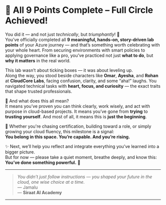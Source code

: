 # 🎉 All 9 Points Complete – Full Circle Achieved!

You did it — and not just *technically*, but *triumphantly*! 🎊  
You’ve officially completed all **9 meaningful, hands-on, story-driven lab points** of your Azure journey — and that’s something worth celebrating with your whole heart. From securing environments with smart policies to applying governance like a pro, you’ve practiced not just **what to do**, but **why it matters** in the real world.

This lab wasn’t about ticking boxes — it was about leveling up.  
Along the way, you stood beside characters like **Omar**, **Ayesha**, and **Rohan** at **CloudCore Labs**, facing confusion, clarity, and some “aha!” laughs. You navigated technical tasks with **heart, focus, and curiosity** — the exact traits that shape trusted professionals.

🌟 And what does this all mean?  
It means you’ve proven you can think clearly, work wisely, and act with purpose in cloud-based projects. It means you’ve gone from **trying** to **trusting yourself**. And most of all, it means this is **just the beginning**.

🎯 Whether you're chasing certification, building toward a role, or simply growing your cloud fluency, this milestone is a signal:  
**You belong in this space. You’re capable. And you’re rising.**

✨ Next, we’ll help you reflect and integrate everything you’ve learned into a bigger picture.  
But for now — please take a quiet moment, breathe deeply, and know this:  
**You’ve done something powerful.** 🏅

---

> *You didn’t just follow instructions — you shaped your future in the cloud, one wise choice at a time.*  
> — Jamalu  
> — **Siraat AI Academy**

---
